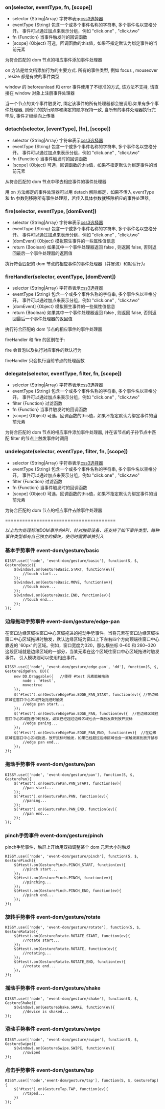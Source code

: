 ### on(selector, eventType, fn, [scope])

- selector {String|Array} 字符串表示[css3选择器](http://www.w3.org/TR/css3-selectors/)
- eventType {String} 包含一个或多个事件名称的字符串, 多个事件名以空格分开。 事件可以通过加点来表示分组，例如 "click.one" , "click.two"
- fn {Function} 当事件触发时的回调函数
- [scope] {Object} 可选，回调函数的this值，如果不指定默认为绑定事件的当前元素

为符合匹配的 dom 节点的相应事件添加事件处理器

on 方法是给文档添加行为的主要方式. 所有的事件类型, 例如 focus , mouseover , resize 都是有效的事件类型

window 的 beforeunload 和 error 事件使用了不标准的方式, 该方法不支持, 请直接在 window 对象上注册事件处理器

当一个节点的某个事件触发时, 绑定该事件的所有处理器都会被调用.如果有多个事件处理器, 则他们的执行顺序和绑定的顺序保持一致, 当所有的事件处理器执行完毕后, 事件才继续向上传播

### detach(selector, [eventType], [fn], [scope])

- selector {String|Array} 字符串表示[css3选择器](http://www.w3.org/TR/css3-selectors/)
- eventType {String} 包含一个或多个事件名称的字符串, 多个事件名以空格分开。 事件可以通过加点来表示分组，例如 "click.one" , "click.two"
- fn {Function} 当事件触发时的回调函数
- [scope] {Object} 可选，回调函数的this值，如果不指定默认为绑定事件的当前元素

从符合匹配的 dom 节点中移去相应事件的事件处理器

用 on 方法绑定的事件处理器可以用 detach 解除绑定，如果不传入 eventType 和 fn 参数则移除所有事件处理器，若传入具体参数就移除相应的事件处理器。

### fire(selector, eventType, [domEvent])

- selector {String|Array} 字符串表示[css3选择器](http://www.w3.org/TR/css3-selectors/)
- eventType {String} 包含一个或多个事件名称的字符串, 多个事件名以空格分开。 事件可以通过加点来表示分组，例如 "click.one" , "click.two"
- [domEvent] {Object} 模拟原生事件的一些属性值信息
- return {Boolean} 如果其中一个事件处理器返回 false , 则返回 false, 否则返回最后一个事件处理器的返回值

执行符合匹配的 dom 节点的相应事件的事件处理器（并冒泡）和默认行为

### fireHandler(selector, eventType, [domEvent])

- selector {String|Array} 字符串表示[css3选择器](http://www.w3.org/TR/css3-selectors/)
- eventType {String} 包含一个或多个事件名称的字符串, 多个事件名以空格分开。 事件可以通过加点来表示分组，例如 "click.one" , "click.two"
- [domEvent] {Object} 模拟原生事件的一些属性值信息
- return {Boolean} 如果其中一个事件处理器返回 false , 则返回 false, 否则返回最后一个事件处理器的返回值

执行符合匹配的 dom 节点的相应事件的事件处理器

fireHandler 和 fire 的区别在于:

fire 会冒泡以及执行对应事件的默认行为

fireHandler 只会执行当前节点的处理函数

### delegate(selector, eventType, filter, fn, [scope])

- selector {String|Array} 字符串表示[css3选择器](http://www.w3.org/TR/css3-selectors/)
- eventType {String} 包含一个或多个事件名称的字符串, 多个事件名以空格分开。 事件可以通过加点来表示分组，例如 "click.one" , "click.two"
- filter {Function} 过滤函数
- fn {Function} 当事件触发时的回调函数
- [scope] {Object} 可选，回调函数的this值，如果不指定默认为绑定事件的当前元素

为符合匹配的 dom 节点的相应事件添加事件处理器, 并在该节点的子孙节点中匹配 filter 的节点上触发事件时调用

### undelegate(selector, eventType, filter, fn, [scope])

- selector {String|Array} 字符串表示[css3选择器](http://www.w3.org/TR/css3-selectors/)
- eventType {String} 包含一个或多个事件名称的字符串, 多个事件名以空格分开。 事件可以通过加点来表示分组，例如 "click.one" , "click.two"
- filter {Function} 过滤函数
- fn {Function} 当事件触发时的回调函数
- [scope] {Object} 可选，回调函数的this值，如果不指定默认为绑定事件的当前元素

为符合匹配的 dom 节点的相应事件去除事件处理器



=======================================

*以上均为处理标准DOM事件的API，针对触屏设备，还支持了如下事件类型，每种事件类型都有自己独立的模块，使用时需要单独引入*

### 基本手势事件 event-dom/gesture/basic

```
KISSY.use(['node', 'event-dom/gesture/basic'], function(S, $, GestureBasic){
    $(window).on(GestureBasic.START, function(ev){
        //touch start...
    });
    $(window).on(GestureBasic.MOVE, function(ev){
        //touch move...
    });
    $(window).on(GestureBasic.END, function(ev){
        //touch end...
    });
});
```

### 边缘拖动手势事件 event-dom/gesture/edge-pan

在窗口边缘区域往窗口中心区域拖进的拖动手势事件。当将元素在窗口边缘区域往窗口中心区域拖进时触发，默认边缘区域为窗口上下左右四个方向顶端往窗口中心靠近的 '60px' 的区域。例如，窗口宽度为320，那么横坐标 0~60 和 260~320 这段区域就是边缘区域的一部分，当某元素在这个区域往窗口中心区域拖进时触发事件。 引入模块则可以使用相应事件。

```
KISSY.use(['node', 'event-dom/gesture/edge-pan', 'dd'], function(S, $, GestureEdgePan, DD){
    new DD.Draggable({   //使得 #test 元素能被拖动
        node : '#test',
        move:true
    });
    $('#test').on(GestureEdgePan.EDGE_PAN_START, function(ev){ //在边缘区域往窗口中心区域开始拖进时触发
        //edge pan start...
    });
    $('#test').on(GestureEdgePan.EDGE_PAN, function(ev){  //在边缘区域往窗口中心区域拖进中时触发，如果已经超过边缘区域也会一直触发直到放开鼠标
        //edge paning...
    });
    $('#test').on(GestureEdgePan.EDGE_PAN_END, function(ev){  //在边缘区域往窗口中心区域拖进，放开鼠标时触发，如果已经超过边缘区域也会一直触发直到放开鼠标
        //edge pan end...
    });
});
```

### 拖动手势事件 event-dom/gesture/pan

```
KISSY.use(['node', 'event-dom/gesture/pan'], function(S, $, GesturePan){
    $('#test').on(GesturePan.PAN_START, function(ev){
        //pan start...
    });
    $('#test').on(GesturePan.PAN, function(ev){
        //paning...
    });
    $('#test').on(GesturePan.PAN_END, function(ev){
        //pan end...
    });
});
```

### pinch手势事件 event-dom/gesture/pinch

pinch手势事件，触屏上开始用双指调整某个 dom 元素大小时触发

```
KISSY.use(['node', 'event-dom/gesture/pinch'], function(S, $, GesturePinch){
    $(#test).on(GesturePinch.PINCH_START, function(ev){
        //pinch start...
    });
    $(#test).on(GesturePinch.PINCH, function(ev){
        //pinching...
    });
    $(#test).on(GesturePinch.PINCH_END, function(ev){
        //pinch end...
    });
});
```

### 旋转手势事件 event-dom/gesture/rotate

```
KISSY.use(['node', 'event-dom/gesture/rotate'], function(S, $, GestureRotate){
    $(#test).on(GestureRotate.ROTATE_START, function(ev){
        //rotate start...
    });
    $(#test).on(GestureRotate.ROTATE, function(ev){
        //rotating...
    });
    $(#test).on(GestureRotate.ROTATE_END, function(ev){
        //rotate end...
    });
});
```

### 摇动手势事件 event-dom/gesture/shake

```
KISSY.use(['node', 'event-dom/gesture/shake'], function(S, $, GestureShake){
    $(window).on(GestureShake.SHAKE, function(ev){
        //device is shaked...
});
```

### 滑动手势事件 event-dom/gesture/swipe

```
KISSY.use(['node', 'event-dom/gesture/swipe'], function(S, $, GestureSwipe){
    $(window).on(GestureSwipe.SWIPE, function(ev){
        //swiped
});
```

### 点击手势事件 event-dom/gesture/tap

```
KISSY.use(['node','event-dom/gesture/tap'], function(S, $, GestureTap){
	$('#test').on(GestureTap.TAP, function(ev){
        //taped...
    })
});
```